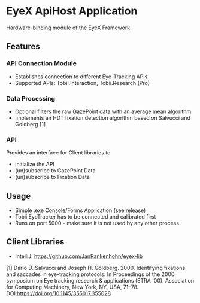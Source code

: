 # EyeX ApiHost Application
Hardware-binding module of the EyeX Framework
## Features
### API Connection Module
- Establishes connection to different Eye-Tracking APIs
- Supported APIs: Tobii.Interaction, Tobii.Research (Pro)
### Data Processing
- Optional filters the raw GazePoint data with an average mean algorithm
- Implements an I-DT fixation detection algorithm based on Salvucci and Goldberg [1]
### API
Provides an interface for Client libraries to
- initialize the API
- (un)subscribe to GazePoint Data
- (un)subscribe to Fixation Data

## Usage
- Simple .exe Console/Forms Application (see release)
- Tobii EyeTracker has to be connected and calibrated first
- Runs on port 5000 - make sure it is not used by any other process

## Client Libraries
- IntelliJ: https://github.com/JanRankenhohn/eyex-lib


[1] Dario D. Salvucci and Joseph H. Goldberg. 2000. Identifying fixations and saccades in eye-tracking protocols. In Proceedings of the 2000 symposium on Eye tracking research & applications (ETRA '00). Association for Computing Machinery, New York, NY, USA, 71–78. DOI:https://doi.org/10.1145/355017.355028
